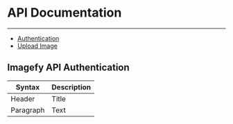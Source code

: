 # API Documentation

---

- [Authentication](#section-1)
- [Upload Image](#section-1)


<a name="section-1"></a>
## Imagefy API Authentication

| Syntax      | Description |
| ----------- | ----------- |
| Header      | Title       |
| Paragraph   | Text        |


